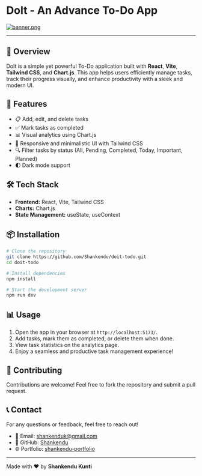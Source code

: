 # DoIt - An Advance To-Do App

[![banner.png](https://i.postimg.cc/pdxYwYbs/banner.png)](https://postimg.cc/NKJHTX0X)

---
## 📌 Overview
DoIt is a simple yet powerful To-Do application built with **React**, **Vite**, **Tailwind CSS**, and **Chart.js**. This app helps users efficiently manage tasks, track their progress visually, and enhance productivity with a sleek and modern UI.

## 🚀 Features
- 📋 Add, edit, and delete tasks
- ✅ Mark tasks as completed
- 📊 Visual analytics using Chart.js
- 🎨 Responsive and minimalistic UI with Tailwind CSS
- 🔍 Filter tasks by status (All, Pending, Completed, Today, Important, Planned)
- 🌓 Dark mode support

## 🛠️ Tech Stack
- **Frontend:** React, Vite, Tailwind CSS
- **Charts:** Chart.js
- **State Management:** useState, useContext

## 📦 Installation
```sh
# Clone the repository
git clone https://github.com/Shankendu/doit-todo.git
cd doit-todo

# Install dependencies
npm install

# Start the development server
npm run dev
```

## 📊 Usage
1. Open the app in your browser at `http://localhost:5173/`.
2. Add tasks, mark them as completed, or delete them when done.
3. View task statistics on the analytics page.
4. Enjoy a seamless and productive task management experience!


## 🤝 Contributing
Contributions are welcome! Feel free to fork the repository and submit a pull request.

## 📞 Contact
For any questions or feedback, feel free to reach out!
- 📧 Email: shankenduk@gmail.com
- 🔗 GitHub: [Shankendu](https://github.com/Shankendu)
- 🌐 Portfolio: [shankendu-portfolio](https://shankendu-portfolio.vercel.app/)

---
Made with ❤️ by **Shankendu Kunti**
